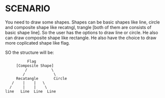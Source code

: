 # SCENARIO
You need to draw some shapes. Shapes can be basic shapes like line, circle and composite shape like recatngl, trangle [both of them are consists of basic shape line]. So the user has the options to draw line or circle. He also can draw 
composite shape like rectangle. He also have the choice to draw more coplicated shape like flag.

SO the structure will be:

              Flag 
         [Composite Shape]
             /           \
            /             \
         Recatangle       Circle
       /    |    |   \
      /     |    |    \
    line   Line  Line  Line
